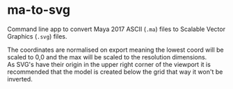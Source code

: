 # ma-to-svg
Command line app to convert Maya 2017 ASCII (`.ma`) files to Scalable Vector Graphics (`.svg`) files.

The coordinates are normalised on export meaning the lowest coord will be scaled to 0,0 and the max will be scaled to the resolution dimensions.  
As SVG's have their origin in the upper right corner of the viewport it is recommended that the model is created below the grid that way it won't be inverted.  
